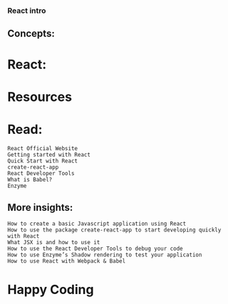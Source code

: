 ### React intro
## Concepts:
# React:
# Resources
# Read:
	React Official Website
	Getting started with React
	Quick Start with React
	create-react-app
	React Developer Tools
	What is Babel?
	Enzyme
## More insights:
	How to create a basic Javascript application using React
	How to use the package create-react-app to start developing quickly with React
	What JSX is and how to use it
	How to use the React Developer Tools to debug your code
	How to use Enzyme’s Shadow rendering to test your application
	How to use React with Webpack & Babel
# Happy Coding
